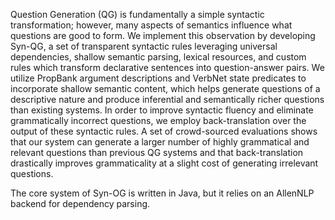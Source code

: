 Question Generation (QG) is fundamentally a simple syntactic transformation; however,
many aspects of semantics influence what questions are good to form. We implement this
observation by developing Syn-QG, a set of transparent syntactic rules leveraging universal
dependencies, shallow semantic parsing, lexical resources, and custom rules which transform
declarative sentences into question-answer pairs. We utilize PropBank argument descriptions
and VerbNet state predicates to incorporate shallow semantic content, which helps generate
questions of a descriptive nature and produce inferential and semantically richer questions
than existing systems. In order to improve syntactic fluency and eliminate grammatically
incorrect questions, we employ back-translation over the output of these syntactic rules.
A set of crowd-sourced evaluations shows that our system can generate a larger number of highly
grammatical and relevant questions than previous QG systems and that back-translation
drastically improves grammaticality at a slight cost of generating irrelevant questions.

The core system of Syn-OG is written in Java, but it relies on an AllenNLP backend for
dependency parsing.
